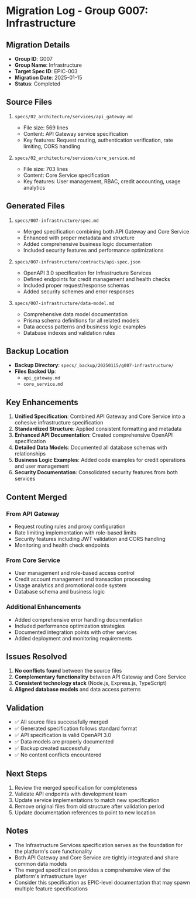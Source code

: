 # Migration Log - Group G007: Infrastructure

## Migration Details

- **Group ID**: G007
- **Group Name**: Infrastructure
- **Target Spec ID**: EPIC-003
- **Migration Date**: 2025-01-15
- **Status**: Completed

## Source Files

1. `specs/02_architecture/services/api_gateway.md`
   - File size: 569 lines
   - Content: API Gateway service specification
   - Key features: Request routing, authentication verification, rate limiting, CORS handling

2. `specs/02_architecture/services/core_service.md`
   - File size: 703 lines
   - Content: Core Service specification
   - Key features: User management, RBAC, credit accounting, usage analytics

## Generated Files

1. `specs/007-infrastructure/spec.md`
   - Merged specification combining both API Gateway and Core Service
   - Enhanced with proper metadata and structure
   - Added comprehensive business logic documentation
   - Included security features and performance optimizations

2. `specs/007-infrastructure/contracts/api-spec.json`
   - OpenAPI 3.0 specification for Infrastructure Services
   - Defined endpoints for credit management and health checks
   - Included proper request/response schemas
   - Added security schemes and error responses

3. `specs/007-infrastructure/data-model.md`
   - Comprehensive data model documentation
   - Prisma schema definitions for all related models
   - Data access patterns and business logic examples
   - Database indexes and validation rules

## Backup Location

- **Backup Directory**: `specs/_backup/20250115/g007-infrastructure/`
- **Files Backed Up**:
  - `api_gateway.md`
  - `core_service.md`

## Key Enhancements

1. **Unified Specification**: Combined API Gateway and Core Service into a cohesive infrastructure specification
2. **Standardized Structure**: Applied consistent formatting and metadata
3. **Enhanced API Documentation**: Created comprehensive OpenAPI specification
4. **Detailed Data Models**: Documented all database schemas with relationships
5. **Business Logic Examples**: Added code examples for credit operations and user management
6. **Security Documentation**: Consolidated security features from both services

## Content Merged

### From API Gateway
- Request routing rules and proxy configuration
- Rate limiting implementation with role-based limits
- Security features including JWT validation and CORS handling
- Monitoring and health check endpoints

### From Core Service
- User management and role-based access control
- Credit account management and transaction processing
- Usage analytics and promotional code system
- Database schema and business logic

### Additional Enhancements
- Added comprehensive error handling documentation
- Included performance optimization strategies
- Documented integration points with other services
- Added deployment and monitoring requirements

## Issues Resolved

1. **No conflicts found** between the source files
2. **Complementary functionality** between API Gateway and Core Service
3. **Consistent technology stack** (Node.js, Express.js, TypeScript)
4. **Aligned database models** and data access patterns

## Validation

- ✅ All source files successfully merged
- ✅ Generated specification follows standard format
- ✅ API specification is valid OpenAPI 3.0
- ✅ Data models are properly documented
- ✅ Backup created successfully
- ✅ No content conflicts encountered

## Next Steps

1. Review the merged specification for completeness
2. Validate API endpoints with development team
3. Update service implementations to match new specification
4. Remove original files from old structure after validation period
5. Update documentation references to point to new location

## Notes

- The Infrastructure Services specification serves as the foundation for the platform's core functionality
- Both API Gateway and Core Service are tightly integrated and share common data models
- The merged specification provides a comprehensive view of the platform's infrastructure layer
- Consider this specification as EPIC-level documentation that may spawn multiple feature specifications